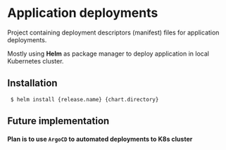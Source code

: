 # Application deployments

Project containing deployment descriptors (manifest) files for application deployments.

Mostly using **Helm** as package manager to deploy application in local Kubernetes cluster.

## Installation

     $ helm install {release.name} {chart.directory}

## Future implementation 

#### Plan is to use `ArgoCD` to automated deployments to K8s cluster

